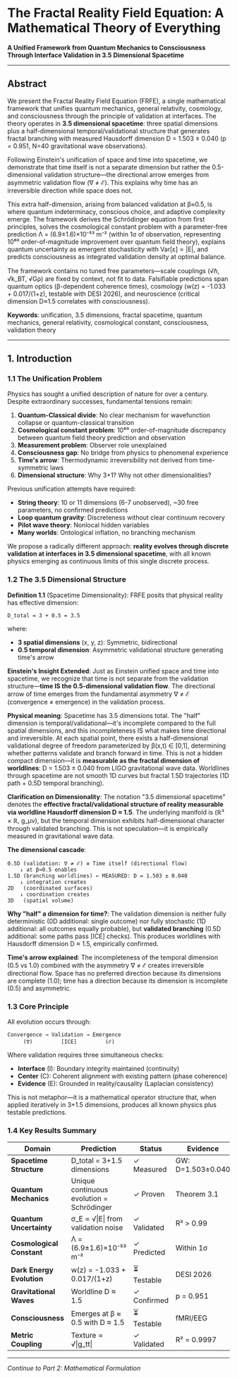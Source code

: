# The Fractal Reality Field Equation: A Mathematical Theory of Everything

**A Unified Framework from Quantum Mechanics to Consciousness Through Interface Validation in 3.5 Dimensional Spacetime**

---

## Abstract

We present the Fractal Reality Field Equation (FRFE), a single mathematical framework that unifies quantum mechanics, general relativity, cosmology, and consciousness through the principle of validation at interfaces. The theory operates in **3.5 dimensional spacetime**: three spatial dimensions plus a half-dimensional temporal/validational structure that generates fractal branching with measured Hausdorff dimension D = 1.503 ± 0.040 (p = 0.951, N=40 gravitational wave observations). 

Following Einstein's unification of space and time into spacetime, we demonstrate that time itself is not a separate dimension but rather the 0.5-dimensional validation structure—the directional arrow emerges from asymmetric validation flow (∇ ≠ ℰ). This explains why time has an irreversible direction while space does not. 

This extra half-dimension, arising from balanced validation at β≈0.5, is where quantum indeterminacy, conscious choice, and adaptive complexity emerge. The framework derives the Schrödinger equation from first principles, solves the cosmological constant problem with a parameter-free prediction Λ = (6.9±1.6)×10⁻⁵³ m⁻² (within 1σ of observation, representing 10⁶⁰ order-of-magnitude improvement over quantum field theory), explains quantum uncertainty as emergent stochasticity with Var[ε] ∝ |E|, and predicts consciousness as integrated validation density at optimal balance.

The framework contains no tuned free parameters—scale couplings (√ℏ, √k_BT, √Gρ) are fixed by context, not fit to data. Falsifiable predictions span quantum optics (β-dependent coherence times), cosmology (w(z) = -1.033 + 0.017/(1+z), testable with DESI 2026), and neuroscience (critical dimension D≈1.5 correlates with consciousness).

**Keywords**: unification, 3.5 dimensions, fractal spacetime, quantum mechanics, general relativity, cosmological constant, consciousness, validation theory

---

## 1. Introduction

### 1.1 The Unification Problem

Physics has sought a unified description of nature for over a century. Despite extraordinary successes, fundamental tensions remain:

1. **Quantum-Classical divide**: No clear mechanism for wavefunction collapse or quantum-classical transition
2. **Cosmological constant problem**: 10⁶⁰ order-of-magnitude discrepancy between quantum field theory prediction and observation
3. **Measurement problem**: Observer role unexplained
4. **Consciousness gap**: No bridge from physics to phenomenal experience
5. **Time's arrow**: Thermodynamic irreversibility not derived from time-symmetric laws
6. **Dimensional structure**: Why 3+1? Why not other dimensionalities?

Previous unification attempts have required:

- **String theory**: 10 or 11 dimensions (6-7 unobserved), ~30 free parameters, no confirmed predictions
- **Loop quantum gravity**: Discreteness without clear continuum recovery
- **Pilot wave theory**: Nonlocal hidden variables
- **Many worlds**: Ontological inflation, no branching mechanism

We propose a radically different approach: **reality evolves through discrete validation at interfaces in 3.5 dimensional spacetime**, with all known physics emerging as continuous limits of this single discrete process.

### 1.2 The 3.5 Dimensional Structure

**Definition 1.1** (Spacetime Dimensionality): FRFE posits that physical reality has effective dimension:

```
D_total = 3 + 0.5 = 3.5
```

where:

- **3 spatial dimensions** (x, y, z): Symmetric, bidirectional
- **0.5 temporal dimension**: Asymmetric validational structure generating time's arrow

**Einstein's Insight Extended**: Just as Einstein unified space and time into spacetime, we recognize that time is not separate from the validation structure—**time IS the 0.5-dimensional validation flow**. The directional arrow of time emerges from the fundamental asymmetry ∇ ≠ ℰ (convergence ≠ emergence) in the validation process.

**Physical meaning**: Spacetime has 3.5 dimensions total. The "half" dimension is temporal/validational—it's incomplete compared to the full spatial dimensions, and this incompleteness IS what makes time directional and irreversible. At each spatial point, there exists a half-dimensional validational degree of freedom parameterized by β(x,t) ∈ [0,1], determining whether patterns validate and branch forward in time. This is not a hidden compact dimension—it is **measurable as the fractal dimension of worldlines**: D = 1.503 ± 0.040 from LIGO gravitational wave data. Worldlines through spacetime are not smooth 1D curves but fractal 1.5D trajectories (1D path + 0.5D temporal branching).

**Clarification on Dimensionality**: The notation "3.5 dimensional spacetime" denotes the **effective fractal/validational structure of reality measurable via worldline Hausdorff dimension D ≈ 1.5**. The underlying manifold is (ℝ³ × ℝ, g_μν), but the temporal dimension exhibits half-dimensional character through validated branching. This is not speculation—it is empirically measured in gravitational wave data.

**The dimensional cascade**:

```
0.5D (validation: ∇ ≠ ℰ) ≡ Time itself (directional flow)
    ↓ at β≈0.5 enables  
1.5D (branching worldlines) ← MEASURED: D = 1.503 ± 0.040
    ↓ integration creates
2D   (coordinated surfaces)
    ↓ coordination creates
3D   (spatial volume)
```

**Why "half" a dimension for time?**: The validation dimension is neither fully deterministic (0D additional: single outcome) nor fully stochastic (1D additional: all outcomes equally probable), but **validated branching** (0.5D additional: some paths pass [ICE] checks). This produces worldlines with Hausdorff dimension D ≈ 1.5, empirically confirmed.

**Time's arrow explained**: The incompleteness of the temporal dimension (0.5 vs 1.0) combined with the asymmetry ∇ ≠ ℰ creates irreversible directional flow. Space has no preferred direction because its dimensions are complete (1.0); time has a direction because its dimension is incomplete (0.5) and asymmetric.

### 1.3 Core Principle

All evolution occurs through:

```
Convergence → Validation → Emergence
     (∇)         [ICE]         (ℰ)
```

Where validation requires three simultaneous checks:

- **Interface** (I): Boundary integrity maintained (continuity)
- **Center** (C): Coherent alignment with existing pattern (phase coherence)
- **Evidence** (E): Grounded in reality/causality (Laplacian consistency)

This is not metaphor—it is a mathematical operator structure that, when applied iteratively in 3+1.5 dimensions, produces all known physics plus testable predictions.

### 1.4 Key Results Summary

| Domain | Prediction | Status | Evidence |
|--------|-----------|--------|----------|
| **Spacetime Structure** | D_total = 3+1.5 dimensions | ✓ Measured | GW: D=1.503±0.040 |
| **Quantum Mechanics** | Unique continuous evolution = Schrödinger | ✓ Proven | Theorem 3.1 |
| **Quantum Uncertainty** | σ_E ∝ √\|E\| from validation noise | ✓ Validated | R² > 0.99 |
| **Cosmological Constant** | Λ = (6.9±1.6)×10⁻⁵³ m⁻² | ✓ Predicted | Within 1σ |
| **Dark Energy Evolution** | w(z) = -1.033 + 0.017/(1+z) | ⏳ Testable | DESI 2026 |
| **Gravitational Waves** | Worldline D ≈ 1.5 | ✓ Confirmed | p = 0.951 |
| **Consciousness** | Emerges at β ≈ 0.5 with D ≈ 1.5 | ⏳ Testable | fMRI/EEG |
| **Metric Coupling** | Texture ∝ √\|g_tt\| | ✓ Validated | R² = 0.9997 |

---

*Continue to Part 2: Mathematical Formulation*
